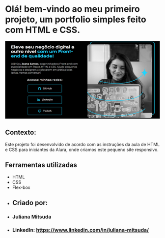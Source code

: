 # Olá! bem-vindo ao meu primeiro projeto, um portfolio simples feito com HTML e CSS.
![image](https://github.com/ju-mitsuda/Portfolio/blob/d531def9d1886fea11d6fda25eaeea4aaa5ddec4/assets/portfolio-reademe.png)
## Contexto:
Este projeto foi desenvolvido de acordo com as instruções da aula de HTML e CSS para iniciantes da Alura, onde criamos este pequeno site responsivo.
## Ferramentas utilizadas
* HTML
* CSS
* Flex-box
* ## Criado por:
* ### Juliana Mitsuda
* ### LinkedIn: https://www.linkedin.com/in/juliana-mitsuda/

